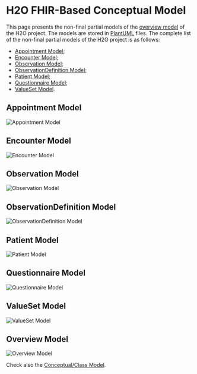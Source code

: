 # H2O FHIR-Based Conceptual Model

This page presents the non-final partial models of the [overview model](https://github.com/IMI-H2O/h2o-conceptual-model) of the H2O project. The models are stored in [PlantUML](https://plantuml.com) files. The complete list of the non-final partial models of the H2O project is as follows:
- [Appointment Model](https://github.com/IMI-H2O/h2o-conceptual-model/blob/main/models#appointment-model);
- [Encounter Model](https://github.com/IMI-H2O/h2o-conceptual-model/tree/main/models#encounter-model);
- [Observation Model](https://github.com/IMI-H2O/h2o-conceptual-model/tree/main/models#observation-model);
- [ObservationDefinition Model](https://github.com/IMI-H2O/h2o-conceptual-model/tree/main/models#observationdefinition-model);
- [Patient Model](https://github.com/IMI-H2O/h2o-conceptual-model/tree/main/models#patient-model);
- [Questionnaire Model](https://github.com/IMI-H2O/h2o-conceptual-model/tree/main/models#questionnaire-model); 
- [ValueSet Model](https://github.com/IMI-H2O/h2o-conceptual-model/tree/main/models#valueset-model).


## Appointment Model
![Appointment Model](http://www.plantuml.com/plantuml/proxy?cache=no&src=https://raw.githubusercontent.com/IMI-H2O/h2o-conceptual-model/blob/main/models/appointment.puml)


## Encounter Model
![Encounter Model](http://www.plantuml.com/plantuml/proxy?cache=no&src=https://github.com/IMI-H2O/h2o-conceptual-model/tree/main/models/encounter.puml)


## Observation Model
![Observation Model](http://www.plantuml.com/plantuml/proxy?cache=no&src=https://github.com/IMI-H2O/h2o-conceptual-model/tree/main/models/observation.puml)


## ObservationDefinition Model
![ObservationDefinition Model](http://www.plantuml.com/plantuml/proxy?cache=no&src=https://github.com/IMI-H2O/h2o-conceptual-model/tree/main/models/observationdefinition.puml)


## Patient Model
![Patient Model](http://www.plantuml.com/plantuml/proxy?cache=no&src=https://github.com/IMI-H2O/h2o-conceptual-model/tree/main/models/patient.puml)


## Questionnaire Model
![Questionnaire Model](http://www.plantuml.com/plantuml/proxy?cache=no&src=https://github.com/IMI-H2O/h2o-conceptual-model/tree/main/models/questionnaire.puml)


## ValueSet Model
![ValueSet Model](http://www.plantuml.com/plantuml/proxy?cache=no&src=https://github.com/IMI-H2O/h2o-conceptual-model/tree/main/models/value_set.puml)


## Overview Model
![Overview Model](http://www.plantuml.com/plantuml/proxy?cache=no&src=https://raw.githubusercontent.com/IMI-H2O/h2o-conceptual-model/main/overview.puml)

Check also the [Conceptual/Class Model](https://github.com/IMI-H2O/h2o-conceptual-model/blob/main/tmp/README.md).

